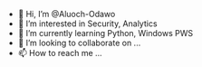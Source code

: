 - 👋 Hi, I’m @Aluoch-Odawo
- 👀 I’m interested in Security, Analytics
- 🌱 I’m currently learning Python, Windows PWS
- 💞️ I’m looking to collaborate on ...
- 📫 How to reach me ...

<!---
Aluoch-Odawo/Aluoch-Odawo is a ✨ special ✨ repository because its `README.md` (this file) appears on your GitHub profile.
You can click the Preview link to take a look at your changes.
--->
